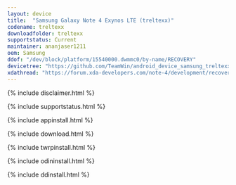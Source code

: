 ```yaml
---
layout: device
title:  "Samsung Galaxy Note 4 Exynos LTE (treltexx)"
codename: treltexx
downloadfolder: treltexx
supportstatus: Current
maintainer: ananjaser1211
oem: Samsung
ddof: "/dev/block/platform/15540000.dwmmc0/by-name/RECOVERY"
devicetree: "https://github.com/TeamWin/android_device_samsung_treltexx"
xdathread: "https://forum.xda-developers.com/note-4/development/recovery-twrp-3-2-3-0-touch-recovery-t3836759"
---
```


{% include disclaimer.html %}

{% include supportstatus.html %}

{% include appinstall.html %}

{% include download.html %}

{% include twrpinstall.html %}

{% include odininstall.html %}

{% include ddinstall.html %}
